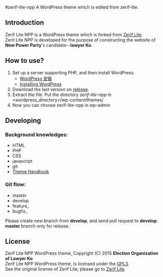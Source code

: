 #zerif-lite-npp
A WordPress theme which is edited from zerif-lite.
## Introduction
Zerif Lite NPP is a WordPress theme which is forked from [Zerif Lite](https://github.com/Codeinwp/zerif-lite).  
Zerit Lite NPP is developed for the purpose of constructing the website of **New Power Party**'s candidate--**lawyer Ko**.

## How to use?
1. Set up a server supporting PHP, and then install WordPress.  
   - [WordPress 安裝](https://tw.wordpress.org/install/)
   - [Installing WordPress](https://codex.wordpress.org/Installing_WordPress)  
2.  Download the last version on [release](https://github.com/hong19/zerif-lite-npp/releases).
3.  Extract the file.    Put the directory *zerif-lite-npp* in <wordpress_directory>/wp-content/themes/
4. Now you can choose zerif-lite-npp in wp-admin

## Developing
### Background knowledges:
- HTML
- PHP
- CSS
- javascript
- git
- [Theme Handbook](https://developer.wordpress.org/themes/getting-started/)

### Git flow:
- master
- develop
- feature_<awesome feature>
- bugfix_<bug>

Please create new branch from **develop**, and send pull request to **develop**. **master** branch only for release.


## License
Zerif Lite NPP WordPress theme, Copyright (C) 2015 **Election Organization of Lawyer Ko**  
Zerif Lite NPP WordPress theme, is licensed under the [GPL3](http://www.gnu.org/licenses/gpl-3.0.en.html).  
See the original license of Zerif Lite, please go to [Zerif Lite](https://github.com/Codeinwp/zerif-lite). 

